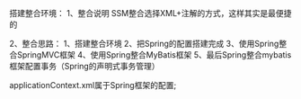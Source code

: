 搭建整合环境：
1、整合说明
   SSM整合选择XML+注解的方式，这样其实是最便捷的
   
2、整合思路：
   1、搭建整合环境
   2、把Spring的配置搭建完成
   3、使用Spring整合SpringMVC框架
   4、使用Spring整合MyBatis框架
   5、最后Spring整合mybatis框架配置事务（Spring的声明式事务管理）
   
applicationContext.xml属于Spring框架的配置;